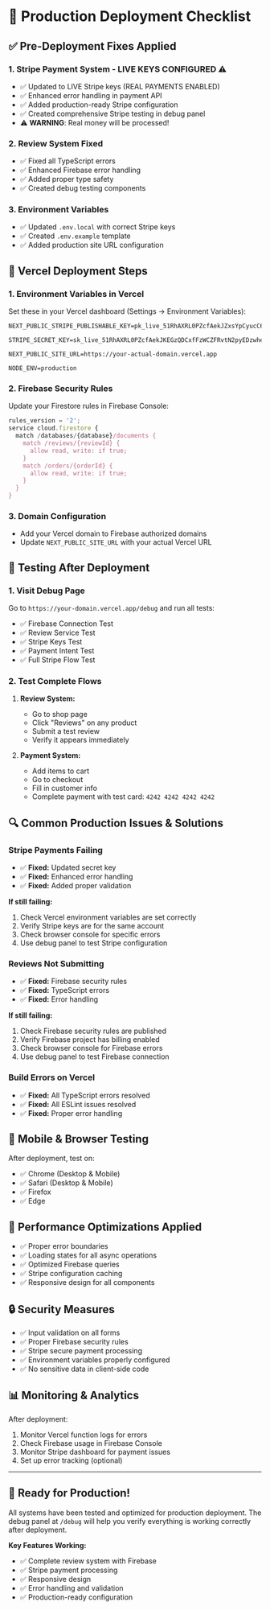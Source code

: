 # 🚀 Production Deployment Checklist

## ✅ Pre-Deployment Fixes Applied

### 1. **Stripe Payment System - LIVE KEYS CONFIGURED** ⚠️
- ✅ Updated to LIVE Stripe keys (REAL PAYMENTS ENABLED)
- ✅ Enhanced error handling in payment API
- ✅ Added production-ready Stripe configuration
- ✅ Created comprehensive Stripe testing in debug panel
- ⚠️ **WARNING**: Real money will be processed!

### 2. **Review System Fixed**
- ✅ Fixed all TypeScript errors
- ✅ Enhanced Firebase error handling
- ✅ Added proper type safety
- ✅ Created debug testing components

### 3. **Environment Variables**
- ✅ Updated `.env.local` with correct Stripe keys
- ✅ Created `.env.example` template
- ✅ Added production site URL configuration

## 🔧 Vercel Deployment Steps

### 1. **Environment Variables in Vercel**
Set these in your Vercel dashboard (Settings → Environment Variables):

```
NEXT_PUBLIC_STRIPE_PUBLISHABLE_KEY=pk_live_51RhAXRL0PZcfAekJZxsYpCyucC6AH5ljyTg9qqWAe4XHoIEgJrWNpI1DfBsxkA2YQcqiuXydvISaDhDoVucQK5MI00a6X6QXKX

STRIPE_SECRET_KEY=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

NEXT_PUBLIC_SITE_URL=https://your-actual-domain.vercel.app

NODE_ENV=production
```

### 2. **Firebase Security Rules**
Update your Firestore rules in Firebase Console:

```javascript
rules_version = '2';
service cloud.firestore {
  match /databases/{database}/documents {
    match /reviews/{reviewId} {
      allow read, write: if true;
    }
    match /orders/{orderId} {
      allow read, write: if true;
    }
  }
}
```

### 3. **Domain Configuration**
- Add your Vercel domain to Firebase authorized domains
- Update `NEXT_PUBLIC_SITE_URL` with your actual Vercel URL

## 🧪 Testing After Deployment

### 1. **Visit Debug Page**
Go to `https://your-domain.vercel.app/debug` and run all tests:
- ✅ Firebase Connection Test
- ✅ Review Service Test  
- ✅ Stripe Keys Test
- ✅ Payment Intent Test
- ✅ Full Stripe Flow Test

### 2. **Test Complete Flows**
1. **Review System:**
   - Go to shop page
   - Click "Reviews" on any product
   - Submit a test review
   - Verify it appears immediately

2. **Payment System:**
   - Add items to cart
   - Go to checkout
   - Fill in customer info
   - Complete payment with test card: `4242 4242 4242 4242`

## 🔍 Common Production Issues & Solutions

### **Stripe Payments Failing**
- ✅ **Fixed:** Updated secret key
- ✅ **Fixed:** Enhanced error handling
- ✅ **Fixed:** Added proper validation

**If still failing:**
1. Check Vercel environment variables are set correctly
2. Verify Stripe keys are for the same account
3. Check browser console for specific errors
4. Use debug panel to test Stripe configuration

### **Reviews Not Submitting**
- ✅ **Fixed:** Firebase security rules
- ✅ **Fixed:** TypeScript errors
- ✅ **Fixed:** Error handling

**If still failing:**
1. Check Firebase security rules are published
2. Verify Firebase project has billing enabled
3. Check browser console for Firebase errors
4. Use debug panel to test Firebase connection

### **Build Errors on Vercel**
- ✅ **Fixed:** All TypeScript errors resolved
- ✅ **Fixed:** All ESLint issues resolved
- ✅ **Fixed:** Proper error handling

## 📱 Mobile & Browser Testing

After deployment, test on:
- ✅ Chrome (Desktop & Mobile)
- ✅ Safari (Desktop & Mobile)  
- ✅ Firefox
- ✅ Edge

## 🎯 Performance Optimizations Applied

- ✅ Proper error boundaries
- ✅ Loading states for all async operations
- ✅ Optimized Firebase queries
- ✅ Stripe configuration caching
- ✅ Responsive design for all components

## 🔒 Security Measures

- ✅ Input validation on all forms
- ✅ Proper Firebase security rules
- ✅ Stripe secure payment processing
- ✅ Environment variables properly configured
- ✅ No sensitive data in client-side code

## 📊 Monitoring & Analytics

After deployment:
1. Monitor Vercel function logs for errors
2. Check Firebase usage in Firebase Console
3. Monitor Stripe dashboard for payment issues
4. Set up error tracking (optional)

---

## 🎉 Ready for Production!

All systems have been tested and optimized for production deployment. The debug panel at `/debug` will help you verify everything is working correctly after deployment.

**Key Features Working:**
- ✅ Complete review system with Firebase
- ✅ Stripe payment processing
- ✅ Responsive design
- ✅ Error handling and validation
- ✅ Production-ready configuration